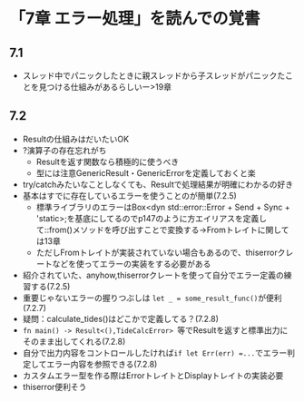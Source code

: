 # 「7章 エラー処理」を読んでの覚書

## 7.1
- スレッド中でパニックしたときに親スレッドから子スレッドがパニックたことを見つける仕組みがあるらしいー>19章


## 7.2 
- Resultの仕組みはだいたいOK
- ?演算子の存在忘れがち
  - Resultを返す関数なら積極的に使うべき
  - 型には注意GenericResult・GenericErrorを定義しておくと楽
- try/catchみたいなことしなくても、Resultで処理結果が明確にわかるの好き
- 基本はすでに存在しているエラーを使うことのが簡単(7.2.5)
  - 標準ライブラリのエラーはBox<dyn std::error::Error + Send + Sync + 'static>;を基底にしてるのでp147のように方エイリアスを定義して::from()メソッドを呼び出すことで変換する->Fromトレイトに関しては13章
  - ただしFromトレイトが実装されていない場合もあるので、thiserrorクレートなどを使ってエラーの実装をする必要がある
- 紹介されていた、anyhow,thiserrorクレートを使って自分でエラー定義の練習する(7.2.5)
- 重要じゃないエラーの握りつぶしは ```let _ = some_result_func()```が便利(7.2.7)
- 疑問：calculate_tides()はどこかで定義してる？(7.2.8)
- ```fn main() -> Result<(),TideCalcError> ```等でResultを返すと標準出力にそのまま出してくれる(7.2.8)
- 自分で出力内容をコントロールしたければ```if let Err(err) =...```でエラー判定してエラー内容を参照できる(7.2.8)
- カスタムエラー型を作る際はErrorトレイトとDisplayトレイトの実装必要
- thiserror便利そう

